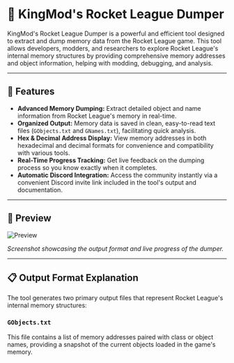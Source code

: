 # 🚀 KingMod's Rocket League Dumper

KingMod's Rocket League Dumper is a powerful and efficient tool designed to extract and dump memory data from the Rocket League game. This tool allows developers, modders, and researchers to explore Rocket League's internal memory structures by providing comprehensive memory addresses and object information, helping with modding, debugging, and analysis.

---

## 🌟 Features

- **Advanced Memory Dumping:** Extract detailed object and name information from Rocket League's memory in real-time.  
- **Organized Output:** Memory data is saved in clean, easy-to-read text files (`GObjects.txt` and `GNames.txt`), facilitating quick analysis.  
- **Hex & Decimal Address Display:** View memory addresses in both hexadecimal and decimal formats for convenience and compatibility with various tools.  
- **Real-Time Progress Tracking:** Get live feedback on the dumping process so you know exactly when it completes.  
- **Automatic Discord Integration:** Access the community instantly via a convenient Discord invite link included in the tool's output and documentation.  

---

## 💫 Preview

![Preview](https://cdn.discordapp.com/attachments/1104154655518376021/1138192227307368608/image.png)

*Screenshot showcasing the output format and live progress of the dumper.*

---

## 📋 Output Format Explanation

The tool generates two primary output files that represent Rocket League's internal memory structures:

### `GObjects.txt`

This file contains a list of memory addresses paired with class or object names, providing a snapshot of the current objects loaded in the game's memory.

